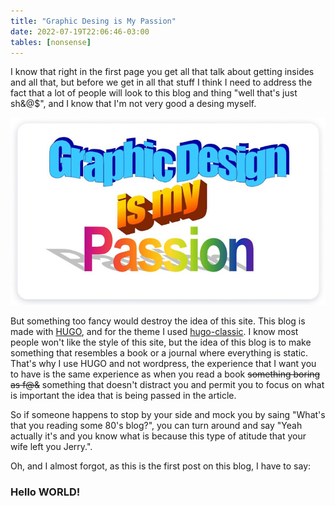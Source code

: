 ```yaml
---
title: "Graphic Desing is My Passion"
date: 2022-07-19T22:06:46-03:00
tables: [nonsense]
---
```


I know that right in the first page you get all that talk about getting insides and all that, but before we get in all that stuff I think I need to address the fact that a lot of people will look to this blog and thing "well that's just sh&@$", and I know that I'm not very good a desing myself.

![breeze_for_the_eyes](/images/my_passion.jpg "https://www.vectordiary.com/")

But something too fancy would destroy the idea of this site. This blog is made with [HUGO](https://gohugo.io/), and for the theme I used [hugo-classic](https://github.com/goodroot/hugo-classic). I know most people won't like the style of this site, but the idea of this blog is to make something that resembles a book or a journal where everything is static. That's why I use HUGO and not wordpress, the experience that I want you to have is the same experience as when you read a book ~~something boring as f@&~~ something that doesn't distract you and permit you to focus on what is important the idea that is being passed in the article.

So if someone happens to stop by your side and mock you by saing "What's that you reading some 80's blog?", you can turn around and say "Yeah actually it's and you know what is because this type of atitude that your wife left you Jerry.".

Oh, and I almost forgot, as this is the first post on this blog, I have to say:

### Hello WORLD!

